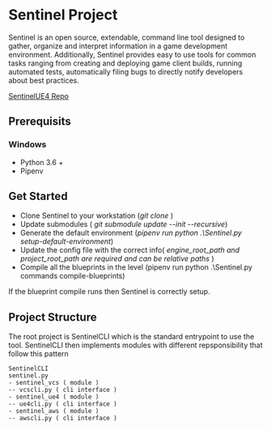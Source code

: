# Sentinel Project # 
Sentinel is an open source, extendable, command line tool designed to gather, organize and interpret information in a game development environment.  Additionally, Sentinel provides easy to use tools for common tasks ranging from creating and deploying game client builds, running automated tests, automatically filing bugs to directly notify developers about best practices.

[SentinelUE4 Repo](https://github.com/BusMoneyGames/SentinelUE4)

## Prerequisits ##
### Windows ###
- Python 3.6 + 
- Pipenv

## Get Started ##
- Clone Sentinel to your workstation (*git clone* )
- Update submodules ( *git submodule update --init --recursive*)
- Generate the default environment (*pipenv run python .\Sentinel.py setup-default-environment*)
- Update the config file with the correct info( *engine_root_path and project_root_path are required and can be relative paths* )
- Compile all the blueprints in the level (pipenv run python .\Sentinel.py commands compile-blueprints)

If the blueprint compile runs then Sentinel is correctly setup.

## Project Structure ##

The root project is SentinelCLI which is the standard entrypoint to use the tool.  SentinelCLI then implements modules with different repsponsibility that follow this pattern

```
SentinelCLI
sentinel.py
- sentinel_vcs ( module ) 
-- vcscli.py ( cli interface )
- sentinel_ue4 ( module ) 
-- ue4cli.py ( cli interface )
- sentinel_aws ( module ) 
-- awscli.py ( cli interface )
```
